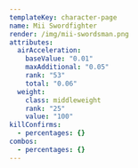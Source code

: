 ```yaml
---
templateKey: character-page
name: Mii Swordfighter
render: /img/mii-swordsman.png
attributes:
  airAcceleration:
    baseValue: "0.01"
    maxAdditional: "0.05"
    rank: "53"
    total: "0.06"
  weight:
    class: middleweight
    rank: "25"
    value: "100"
killConfirms:
  - percentages: {}
combos:
  - percentages: {}
---
```

